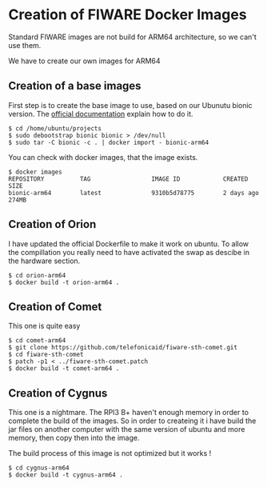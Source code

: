 # Creation of FIWARE Docker Images

Standard FIWARE images are not build for ARM64 architecture, so we can't use them.

We have to create our own images for ARM64 

## Creation of a base images

First step is to create the base image to use, based on our Ubunutu bionic version.
The [official documentation](https://docs.docker.com/develop/develop-images/baseimages/) explain how to do it.

```
$ cd /home/ubuntu/projects
$ sudo debootstrap bionic bionic > /dev/null
$ sudo tar -C bionic -c . | docker import - bionic-arm64
```

You can check with docker images, that the image exists.

```
$ docker images
REPOSITORY          TAG                 IMAGE ID            CREATED             SIZE
bionic-arm64        latest              9310b5d78775        2 days ago          274MB
```

## Creation of Orion

I have updated the official Dockerfile to make it work on ubuntu. To allow the compillation you really need to have activated the swap as descibe in the hardware section.

```
$ cd orion-arm64
$ docker build -t orion-arm64 .
```

## Creation of Comet

This one is quite easy

```
$ cd comet-arm64
$ git clone https://github.com/telefonicaid/fiware-sth-comet.git
$ cd fiware-sth-comet
$ patch -p1 < ../fiware-sth-comet.patch
$ docker build -t comet-arm64 .
```

## Creation of Cygnus

This one is a nightmare. The RPI3 B+ haven't enough memory in order to complete the build of the images. So in order to createing it i have build the jar files on another computer with the same version of ubuntu and more memory, then copy then into the image.

The build process of this image is not optimized but it works !

```
$ cd cygnus-arm64
$ docker build -t cygnus-arm64 .
```